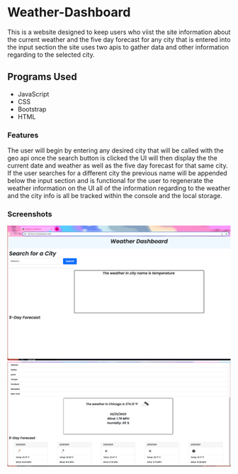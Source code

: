# Weather-Dashboard
This is a website designed to keep users who viist the site information about the current weather and the five day forecast for any city that is entered into the input section the site uses two apis to gather data and other information regarding to the selected city.

## Programs Used
- JavaScript
- CSS
- Bootstrap
- HTML

### Features
The user will begin by entering any  desired city that will be called with the geo api once the search button is clicked the UI will then display the the current date and weather as well as the five day forecast for that same city. If the user searches for a different city the previous name will be appended below the input section and is functional for the user to regenerate the weather information on the UI all of the information regarding to the weather and the city info is all be tracked within the console and the local storage.

### Screenshots
![front of page](./Assets/img/frontPage.png)
![Weather with 5day](./Assets/img/Results.png)